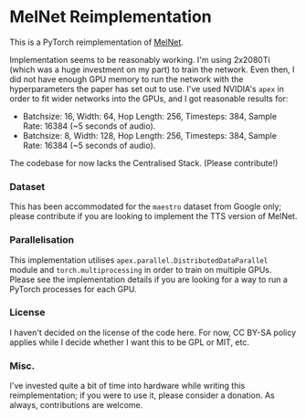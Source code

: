 # MelNet Reimplementation

This is a PyTorch reimplementation of [MelNet](https://arxiv.org/abs/1906.01083).

Implementation seems to be reasonably working. I'm using 2x2080Ti (which was a huge investment on my part) to train the network. Even then, I did not have enough GPU memory to run the network with the hyperparameters the paper has set out to use. I've used NVIDIA's `apex` in order to fit wider networks into the GPUs, and I got reasonable results for:

* Batchsize: 16, Width: 64, Hop Length: 256, Timesteps: 384, Sample Rate: 16384 (~5 seconds of audio).
* Batchsize: 8, Width: 128, Hop Length: 256, Timesteps: 384, Sample Rate: 16384 (~5 seconds of audio).

The codebase for now lacks the Centralised Stack. (Please contribute!)

### Dataset

This has been accommodated for the `maestro` dataset from Google only; please contribute if you are looking to implement the TTS version of MelNet.

### Parallelisation

This implementation utilises `apex.parallel.DistributedDataParallel` module and `torch.multiprocessing` in order to train on multiple GPUs. Please see the implementation details if you are looking for a way to run a PyTorch processes for each GPU.

### License

I haven't decided on the license of the code here. For now, CC BY-SA policy applies while I decide whether I want this to be GPL or MIT, etc.


### Misc.

I've invested quite a bit of time into hardware while writing this reimplementation; if you were to use it, please consider a donation. As always, contributions are welcome.
